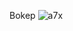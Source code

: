 Bokep
![a7x](https://github.com/PuhanRialdo/phk/assets/160216825/d562d4cf-8922-4e6d-bfdb-3fa3662010c8)
